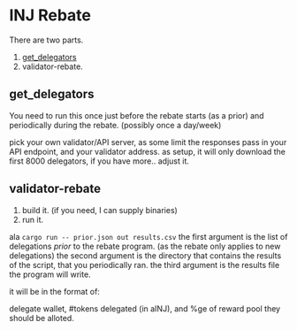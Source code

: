 # INJ Rebate

There are two parts.
1. [get_delegators](./get_delegators.sh) 
2. validator-rebate.

## get_delegators
You need to run this once just before the rebate starts (as a prior) and periodically during the rebate. (possibly once a day/week)

pick your own validator/API server, as some limit the responses
pass in your API endpoint, and your validator address.
as setup, it will only download the first 8000 delegators, if you have more.. adjust it.

## validator-rebate

1. build it. (if you need, I can supply binaries)
2. run it.

ala
``
cargo run -- prior.json out results.csv
``
the first argument is the list of delegations *prior* to the rebate program. (as the rebate only applies to new delegations)
the second argument is the directory that contains the results of the script, that you periodically ran.
the third argument is the results file the program will write.

it will be in the format of:

delegate wallet, #tokens delegated (in aINJ), and %ge of reward pool they should be alloted. 
